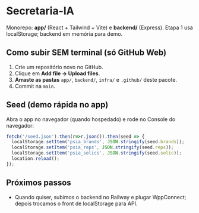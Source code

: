 # Secretaria-IA

Monorepo: **app/** (React + Tailwind + Vite) e **backend/** (Express). Etapa 1 usa localStorage; backend em memória para demo.

## Como subir SEM terminal (só GitHub Web)
1. Crie um repositório novo no GitHub.
2. Clique em **Add file → Upload files**.
3. **Arraste as pastas** `app/`, `backend/`, `infra/` e `.github/` deste pacote.
4. Commit na `main`.

## Seed (demo rápida no app)
Abra o app no navegador (quando hospedado) e rode no Console do navegador:
```js
fetch('/seed.json').then(r=>r.json()).then(seed => {
  localStorage.setItem('psia_brands', JSON.stringify(seed.brands));
  localStorage.setItem('psia_reps', JSON.stringify(seed.reps));
  localStorage.setItem('psia_solics', JSON.stringify(seed.solic));
  location.reload();
});
```

## Próximos passos
- Quando quiser, subimos o backend no Railway e plugar WppConnect; depois trocamos o front de localStorage para API.
